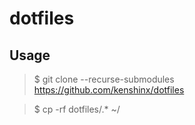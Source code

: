 # dotfiles

## Usage

>$ git  clone --recurse-submodules https://github.com/kenshinx/dotfiles

>$ cp -rf dotfiles/.* ~/
